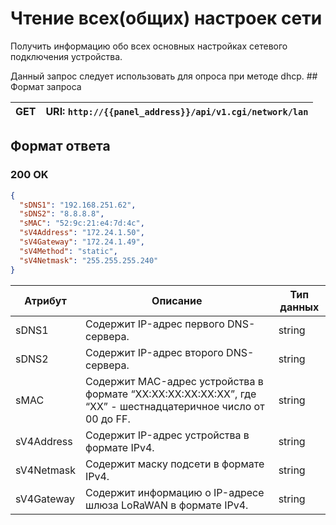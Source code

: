 # Чтение всех(общих) настроек сети

Получить информацию обо всех основных настройках сетевого подключения устройства.

<note>
Данный запрос следует использовать для опроса при методе dhcp.
</note>
## Формат запроса

| <format style="" color="Blue"> GET </format>     | URI: `http://{{panel_address}}/api/v1.cgi/network/lan` |
|--------------------------------------------------|--------------------------------------------------------|

## Формат ответа

### <format style="" color="LawnGreen">200 OK</format> 
<tabs>
<tab title="JSON">

```JSON
{
  "sDNS1": "192.168.251.62",
  "sDNS2": "8.8.8.8",
  "sMAC": "52:9c:21:e4:7d:4c",
  "sV4Address": "172.24.1.50",
  "sV4Gateway": "172.24.1.49",
  "sV4Method": "static",
  "sV4Netmask": "255.255.255.240"
}
```
</tab>
</tabs>

| Атрибут    | Описание                                                                                                     | Тип данных |
|------------|--------------------------------------------------------------------------------------------------------------|------------|
| sDNS1      | Содержит IP-адрес первого DNS-сервера.                                                                       | string     |
| sDNS2      | Содержит IP-адрес второго DNS-сервера.                                                                       | string     |
| sMAC       | Содержит MAC-адрес устройства в формате “XX:XX:XX:XX:XX:XX”, где “XX” - шестнадцатеричное число от 00 до FF. | string     |
| sV4Address | Содержит IP-адрес устройства в формате IPv4.                                                                 | string     |
| sV4Netmask | Содержит  маску подсети в формате IPv4.                                                                      | string     |
| sV4Gateway | Содержит информацию о IP-адресе шлюза LoRaWAN в формате IPv4.                                                | string     |
